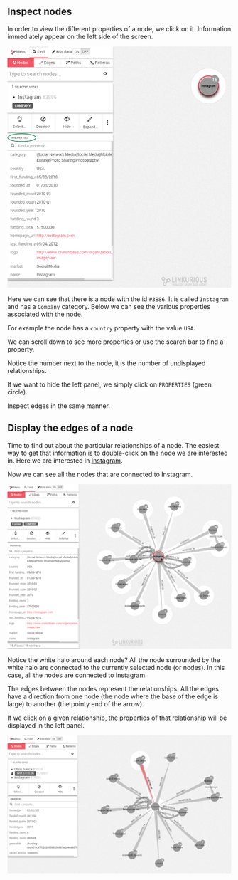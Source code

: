 ## Inspect nodes

In order to view the different properties of a node, we click on it. Information immediately appear on the left side of the screen.

![](PropertiesCircle.png)

Here we can see that there is a node with the id ```#3886```. It is called ```Instagram``` and has a ```Company``` category. Below we can see the various properties associated with the node.

For example the node has a ```country``` property with the value ```USA```.

We can scroll down to see more properties or use the search bar to find a property.

Notice the number next to the node, it is the number of undisplayed relationships.

If we want to hide the left panel, we simply click on ```PROPERTIES``` (green circle).

Inspect edges in the same manner.


## Display the edges of a node

Time to find out about the particular relationships of a node. The easiest way to get that information is to double-click on the node we are interested in. Here we are interested in [Instagram](http://instagram.com/).


Now we can see all the nodes that are connected to Instagram.

![](Connections.png)

Notice the white halo around each node? All the node surrounded by the white halo are connected to the currently selected node (or nodes). In this case, all the nodes are connected to Instagram.

The edges between the nodes represent the relationships. All the edges have a direction from one node (the node where the base of the edge is large) to another (the pointy end of the arrow).

If we click on a given relationship, the properties of that relationship will be displayed in the left panel.

![](Relationship_Properties.png)
